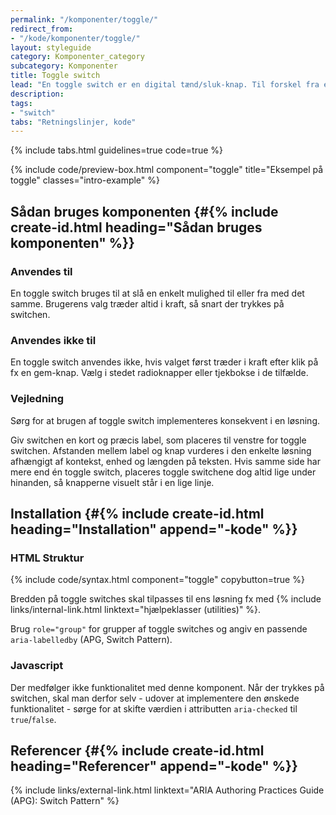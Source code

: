 ```yaml
---
permalink: "/komponenter/toggle/"
redirect_from:
- "/kode/komponenter/toggle/"
layout: styleguide
category: Komponenter_category
subcategory: Komponenter
title: Toggle switch
lead: "En toggle switch er en digital tænd/sluk-knap. Til forskel fra en radioknap eller tjekboks træder valget i kraft i det øjeblik brugerne interagerer med komponenten."
description:
tags:
- "switch"
tabs: "Retningslinjer, kode"
---
```


{% include tabs.html guidelines=true code=true %}

{% include code/preview-box.html component="toggle" title="Eksempel på toggle" classes="intro-example" %}

<!--split-->

## Sådan bruges komponenten {#{% include create-id.html heading="Sådan bruges komponenten" %}}

### Anvendes til

En toggle switch bruges til at slå en enkelt mulighed til eller fra med det samme. Brugerens valg træder altid i kraft, så snart der trykkes på switchen.

### Anvendes ikke til

En toggle switch anvendes ikke, hvis valget først træder i kraft efter klik på fx en gem-knap. Vælg i stedet radioknapper eller tjekbokse i de tilfælde.

### Vejledning

Sørg for at brugen af toggle switch implementeres konsekvent i en løsning.

Giv switchen en kort og præcis label, som placeres til venstre for toggle switchen. Afstanden mellem label og knap vurderes i den enkelte løsning afhængigt af kontekst, enhed og længden på teksten. Hvis samme side har mere end én toggle switch, placeres toggle switchene dog altid lige under hinanden, så knapperne visuelt står i en lige linje.

<!--split-->

## Installation {#{% include create-id.html heading="Installation" append="-kode" %}}

### HTML Struktur

{% include code/syntax.html component="toggle" copybutton=true %}

Bredden på toggle switches skal tilpasses til ens løsning fx med {% include links/internal-link.html linktext="hjælpeklasser (utilities)" %}. 

Brug `role="group"` for grupper af toggle switches og angiv en passende `aria-labelledby` (APG, Switch Pattern).

### Javascript

Der medfølger ikke funktionalitet med denne komponent. Når der trykkes på switchen, skal man derfor selv - udover at implementere den ønskede funktionalitet - sørge for at skifte værdien i attributten `aria-checked` til `true`/`false`.

## Referencer {#{% include create-id.html heading="Referencer" append="-kode" %}}

{% include links/external-link.html linktext="ARIA Authoring Practices Guide (APG): Switch Pattern" %}